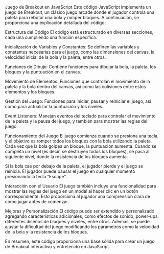 Juego de Breakout en JavaScript
Este código JavaScript implementa un juego de Breakout, un clásico juego arcade donde el jugador controla una paleta para rebotar una bola y romper bloques. 
A continuación, se proporciona una explicación detallada del código:

Estructura del Código
El código está estructurado en diversas secciones, cada una cumpliendo una función específica:

Inicialización de Variables y Constantes: Se definen las variables y constantes necesarias para el juego, 
como las dimensiones del canvas, la velocidad inicial de la bola y la paleta, entre otros.

Funciones de Dibujo: Contiene funciones para dibujar la bola, la paleta, los bloques y la puntuación en el canvas.

Movimiento de Elementos: Funciones que controlan el movimiento de la paleta y la bola dentro del canvas, así como las colisiones entre estos elementos y los bloques.

Gestión del Juego: Funciones para iniciar, pausar y reiniciar el juego, así como para actualizar la puntuación y los niveles.

Event Listeners: Manejan eventos del teclado para controlar el movimiento de la paleta y la pausa del juego, y también para mostrar las reglas del juego.

Funcionamiento del Juego
El juego comienza cuando se presiona una tecla, y el objetivo es romper todos los bloques con la bola utilizando la paleta. Cada vez que la bola golpea un bloque, 
la puntuación aumenta. Cuando se completa un nivel (es decir, se destruyen todos los bloques), se pasa al siguiente nivel, donde la resistencia de los bloques aumenta.

Si la bola cae por debajo de la paleta, el jugador pierde y el juego se reinicia. El jugador puede pausar el juego en cualquier momento presionando la tecla "Escape".

Interacción con el Usuario
El juego también incluye una funcionalidad para mostrar las reglas del juego en un modal al hacer clic en un botón correspondiente. 
Esto proporciona al jugador una comprensión clara de cómo jugar antes de comenzar.

Mejoras y Personalización
El código puede ser extendido y personalizado agregando características adicionales, como efectos de sonido, power-ups, diferentes diseños de bloques y niveles, entre otros. 
Además, se puede ajustar la dificultad del juego modificando los parámetros como la velocidad de la bola y la resistencia de los bloques.

En resumen, este código proporciona una base sólida para crear un juego de Breakout interactivo y entretenido en JavaScript.
